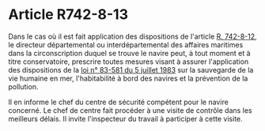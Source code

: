 # Article R742-8-13

Dans le cas où il est fait application des dispositions de l'article [R. 742-8-12][1], le directeur départemental ou interdépartemental des affaires maritimes dans la circonscription duquel se trouve le navire peut, à tout moment et à titre conservatoire, prescrire toutes mesures visant à assurer l'application des dispositions de la [loi n° 83-581 du 5 juillet 1983][2] sur la sauvegarde de la vie humaine en mer, l'habitabilité à bord des navires et la prévention de la pollution. 

Il en informe le chef du centre de sécurité compétent pour le navire concerné. Le chef de centre fait procéder à une visite de contrôle dans les meilleurs délais. Il invite l'inspecteur du travail à participer à cette visite.

 [1]: /affichCodeArticle.do?cidTexte=LEGITEXT000006072050&idArticle=LEGIARTI000006810563&dateTexte=&categorieLien=cid
 [2]: /affichTexte.do?cidTexte=JORFTEXT000000692260&categorieLien=cid
